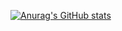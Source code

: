 [![Anurag's GitHub stats](https://github-readme-stats.vercel.app/api?username=shanks97&show_icons=true&theme=tokyonight)](https://github.com/anuraghazra/github-readme-stats)

